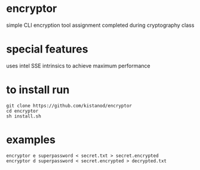 # encryptor
simple CLI encryption tool
assignment completed during cryptography class
# special features
uses intel SSE intrinsics to achieve maximum performance
# to install run
```
git clone https://github.com/kistanod/encryptor
cd encryptor
sh install.sh
```
# examples
```
encryptor e superpassword < secret.txt > secret.encrypted
encryptor d superpassword < secret.encrypted > decrypted.txt
```
